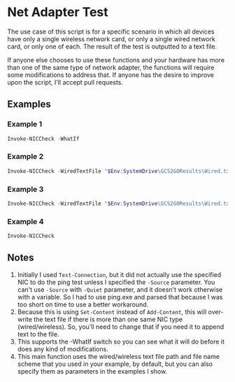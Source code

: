 # Net Adapter Test

The use case of this script is for a specific scenario in which all devices have only a single wireless network card, or only a single wired network card, or only one of each. The result of the test is outputted to a text file.

If anyone else chooses to use these functions and your hardware has more than one of the same type of network adapter, the functions will require some modifications to address that. If anyone has the desire to improve upon the script, I'll accept pull requests.

## Examples

### Example 1
``` powershell
Invoke-NICCheck -WhatIf
```

### Example 2
``` powershell
Invoke-NICCheck -WiredTextFile "$Env:SystemDrive\GCS2GOResults\Wired.txt" -WirelessTextFile "$Env:SystemDrive\GCS2GOResults\Wireless.txt" -testSite "google.com" -WhatIf
```

### Example 3
``` powershell
Invoke-NICCheck -WiredTextFile "$Env:SystemDrive\GCS2GOResults\Wired.txt" -WirelessTextFile "$Env:SystemDrive\GCS2GOResults\Wireless.txt" -testSite "google.com"
```

### Example 4
``` powershell
Invoke-NICCheck
```

## Notes
 1. Initially I used `Test-Connection`, but it did not actually use the specified NIC to do the ping test unless I specified the `-Source` parameter. You can't use `-Source` with `-Quiet` parameter, and it doesn't work otherwise with a variable. So I had to use ping.exe and parsed that because I was too short on time to use a better workaround.
 2. Because this is using `Set-Content` instead of `Add-Content`, this will over-write the text file if there is more than one same NIC type (wired/wireless). So, you'll need to change that if you need it to append text to the file.
 3. This supports the -WhatIf switch so you can see what it will do before it does any kind of modifications.
 4. This main function uses the wired/wireless text file path and file name scheme that you used in your example, by default, but you can also specify them as parameters in the examples I show.
